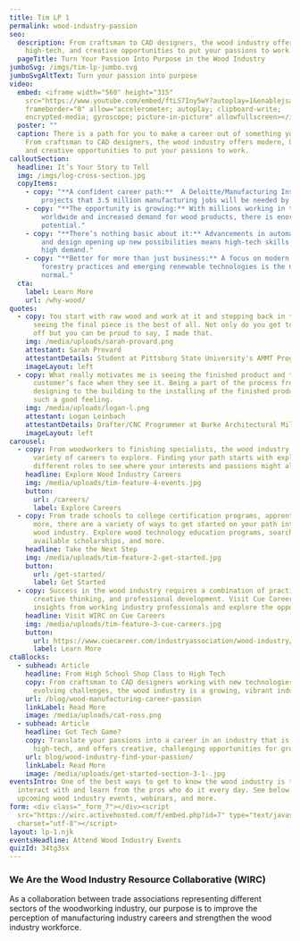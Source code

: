 ```yaml
---
title: Tim LP 1
permalink: wood-industry-passion
seo:
  description: From craftsman to CAD designers, the wood industry offers modern,
    high-tech, and creative opportunities to put your passions to work.
  pageTitle: Turn Your Passion Into Purpose in the Wood Industry
jumboSvg: /imgs/tim-lp-jumbo.svg
jumboSvgAltText: Turn your passion into purpose
video:
  embed: <iframe width="560" height="315"
    src="https://www.youtube.com/embed/ftLS7Iny5wY?autoplay=1&enablejsapi=1"
    frameborder="0" allow="accelerometer; autoplay; clipboard-write;
    encrypted-media; gyroscope; picture-in-picture" allowfullscreen></iframe>
  poster: ""
  caption: There is a path for you to make a career out of something you love.
    From craftsman to CAD designers, the wood industry offers modern, high-tech,
    and creative opportunities to put your passions to work.
calloutSection:
  headline: It’s Your Story to Tell
  img: /imgs/log-cross-section.jpg
  copyItems:
    - copy: "**A confident career path:**  A Deloitte/Manufacturing Institute study
        projects that 3.5 million manufacturing jobs will be needed by 2025."
    - copy: "**The opportunity is growing:** With millions working in the industry
        worldwide and increased demand for wood products, there is enormous
        potential."
    - copy: "**There’s nothing basic about it:** Advancements in automation, robotics,
        and design opening up new possibilities means high-tech skills are in
        high demand."
    - copy: "**Better for more than just business:** A focus on modern, sustainable
        forestry practices and emerging renewable technologies is the new
        normal."
  cta:
    label: Learn More
    url: /why-wood/
quotes:
  - copy: You start with raw wood and work at it and stepping back in the end and
      seeing the final piece is the best of all. Not only do you get to show it
      off but you can be proud to say, I made that.
    img: /media/uploads/sarah-provard.png
    attestant: Sarah Provard
    attestantDetails: Student at Pittsburg State University's AMMT Program
    imageLayout: left
  - copy: What really motivates me is seeing the finished product and the joy on a
      customer’s face when they see it. Being a part of the process from the
      designing to the building to the installing of the finished product is
      such a good feeling.
    img: /media/uploads/logan-l.png
    attestant: Logan Leinbach
    attestantDetails: Drafter/CNC Programmer at Burke Architectural Millwork
    imageLayout: left
carousel:
  - copy: From woodworkers to finishing specialists, the wood industry offers a wide
      variety of careers to explore. Finding your path starts with exploring
      different roles to see where your interests and passions might align.
    headline: Explore Wood Industry Careers
    img: /media/uploads/tim-feature-4-events.jpg
    button:
      url: /careers/
      label: Explore Careers
  - copy: From trade schools to college certification programs, apprenticeships and
      more, there are a variety of ways to get started on your path into the
      wood industry. Explore wood technology education programs, search
      available scholarships, and more.
    headline: Take the Next Step
    img: /media/uploads/tim-feature-2-get-started.jpg
    button:
      url: /get-started/
      label: Get Started
  - copy: Success in the wood industry requires a combination of practical skill,
      creative thinking, and professional development. Visit Cue Careers to get
      insights from working industry professionals and explore the opportunity.
    headline: Visit WIRC on Cue Careers
    img: /media/uploads/tim-feature-3-cue-careers.jpg
    button:
      url: https://www.cuecareer.com/industryassociation/wood-industry/
      label: Learn More
ctaBlocks:
  - subhead: Article
    headline: From High School Shop Class to High Tech
    copy: From craftsman to CAD designers working with new technologies to solve
      evolving challenges, the wood industry is a growing, vibrant industry.
    url: /blog/wood-manufacturing-career-passion
    linkLabel: Read More
    image: /media/uploads/cat-ross.png
  - subhead: Article
    headline: Got Tech Game?
    copy: Translate your passions into a career in an industry that is modern,
      high-tech, and offers creative, challenging opportunities for growth.
    url: blog/wood-industry-find-your-passion/
    linkLabel: Read More
    image: /media/uploads/get-started-section-3-1-.jpg
eventsIntro: One of the best ways to get to know the wood industry is to
  interact with and learn from the pros who do it every day. See below for
  upcoming wood industry events, webinars, and more.
form: <div class="_form_7"></div><script
  src="https://wirc.activehosted.com/f/embed.php?id=7" type="text/javascript"
  charset="utf-8"></script>
layout: lp-1.njk
eventsHeadline: Attend Wood Industry Events
quizId: 34tg3sx
---
```

### We Are the Wood Industry Resource Collaborative (WIRC)

As a collaboration between trade associations representing different sectors of
the woodworking industry, our purpose is to improve the perception of
manufacturing industry careers and strengthen the wood industry workforce.
